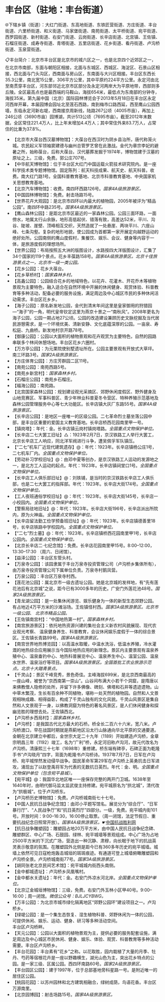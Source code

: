 # 丰台区（驻地：丰台街道）  
🌐下辖乡镇（街道）：大红门街道、东高地街道、东铁匠营街道、方庄街道、丰台街道、六里桥街道、和义街道、马家堡街道、南苑街道、太平桥街道、宛平街道、西罗园街道、新村街道、右安门街道、云岗街道、长辛店街道、北宫镇、王佐镇、石榴庄街道、成寿寺街道、青塔街道、五里店街道、花乡街道、看丹街道、卢沟桥街道、玉泉营街道。  
  
📋丰台简介：北京市丰台区是北京市的城六区之一，也是北京四个近郊区之一，在北京市南部，东面与朝阳区相接，北面与东城区、西城区、海淀区、石景山区相接，西北面与门头沟区，西南面与房山区，东南面与大兴区相接。丰台区东西长35.3公里，南北宽15公里，306平方公里，其中平原约224平方公里。永定河由北至南贯穿丰台区，河东部邻近北京市区部分及永定河两岸大为平原地带，西部则多丘陵。全区最高点也是最西端的马鞍山，海拔654米，最低点为东南部的分钟寺，海拔35米。第九届中国（北京）国际园林博览会于2013年5月18日在丰台区永定河西岸开幕，本届园博会园址北至莲石西路，南到梅市口路西延，西至鹰山公园西墙，东临永定河新右堤，西南接京周新线，陆路267公顷（4005市亩），再加上246公顷（3690市亩）园博湖，共计513公顷（7695市亩）。截至2012年末数据，全区常住221.4万人，比上年末增加4.4万人；其中常住外来83.7万人，占常住的比重为37.8%。   
  
* 【北京市大葆台西汉墓博物馆】：大葆台在西汉时为阴乡县治所，唐代称笼火城。农民起义军领袖窦建德与幽州总管罗艺曾在此激战。金代为章宗李妃的避暑之所，始称葆台，后称大葆台。汉代墓葬发掘于1974年，博物馆建于汉墓的原址之上。三级，免费。郭公庄707号。   
* 【中华航天博物馆】：位于丰台区大红门中国运载火箭技术研究院内。是一座科学技术类专题博物馆。固定陈列：航天科技成果、航天史、航天科普。收费。南大红门路1号。全国科普教育基地、北京市科普教育基地、中央国家机关思想教育基地。   
* 【北京汽车博物馆】：收费。南四环西路126号。*国家4A级旅游景区。*  
* 【中国园林博物馆】：免费。射击场路15号。   
* 【世界花卉大观园】：是北京市四环以内最大的植物园，2005年被评为“精品公园”。南四环中路235号。*国家4A级旅游景区。*  
* 【鹰山森林公园】：是距北京市区最近的一家森林公园。公园三面环路，一面傍水，地属太行山余脉，地形高低起伏、错落有致，高差达52米，平川、沟谷、陡坡、崖壁、顶峰相互交织，天然造就了一处悬崖、两块平川、六座山峰、七条沟壑。复杂的地形地貌，使公园成为首都第一家开展定向越野运动的绝好处所。公园南侧的鹰山度假村，集餐饮、娱乐、会议、健身等内容于一体，是旅游度假的理想场所。   
* 【世界公园】：布局按照五大洲的版图设计，水路按四大洋版图设计，汇集了34个国家的119个景点。花乡丰葆路158号。*国家4A级旅游景区。北京十佳旅游景点之一，北京市一级一类公园。*  
* 【花乡公园】：花乡大葆台。   
* 【花乡草桥村】：*国家森林乡村。*  
* 【高鑫公园】：公园结合花乡的地域特色，以花卉、花灌木、开花乔木等植物景观为主要特色，融入适合在自然环境中开展的休闲健身、观赏体验、科普教育等多种活动，配备必要的服务设施，满足周边及中心城区市民的多种休闲活动需求。丰台区花乡乡。   
* 【海子公园】：原名新发地公园，金代到清末年间这里是皇家御用的狩猎园—“海子”的一角，明代皇帝钦定这里为燕京十景之一“南秋风”。2008年更名为海子公园，公园一期占地27公顷。公园的改造建设兼顾历史文脉挖掘及当代居民游憩需求，是一个环境优美、清新安静、文化底蕴深厚的公园。一亩泉、寿松庭、九曲桥。新发地村京开路78号。   
* 【御康公园】：公园以大面积的植物景观和花卉观赏为主要特色，自然的园路串联多个林间休憩场地。丰台区花乡六圈村。   
* 【万方亭公园】：为元栗院使别墅遗址所在。公园主要景观有开放式大草坪。南三环路3号。*国家2A级旅游景区。*  
* 【方庄体育公园】：方庄芳群园二区11号。   
* 【南苑公园】：南苑西路5号。   
* 【南苑乡新宫村】：*国家森林乡村。*  
* 【石榴庄公园】：南苑乡石榴庄。   
* 【福海公园】：南苑路。   
* 【北宫国家森林公园】：规划建设观光采摘区、郊野休闲度假区、野外健身及山地竞赛区、军事科普区、青少年林业科普夏冬令营区、特种养殖示范基地及森林公园管理服务中心等七大功能区。长辛店镇大灰厂东路55号。*国家4A级旅游景区。*  
* 【长辛店公园】：是地区一座唯一的区级公园。二七革命烈士墓坐落公园中部，是丰台区重要的爱国主义教育基地。长辛店桥西花园南里甲一号。   
* 【镇岗塔】：年代：金。长辛店镇云岗村镇岗塔路。*全国重点文物保护单位。*  
* 【长辛店二七大罢工旧址】△：1923年2月7日，京汉铁路工人举行大罢工，北京长辛店工人响应，同北洋军阀进行斗争，遭吴佩孚军队镇压。   
* 【“二七”机车厂近现代建筑遗存】@：年代：1923年。长辛店镇杨公庄1号，二七机车厂内。*全国重点文物保护单位。*  
* 【劳动补习学校旧址】@：由邓中夏等创办，是京汉铁路工人运动的发源地之一，是北方工人运动的起点。年代：1923年。长辛店镇祠堂口1号。*全国重点文物保护单位。*  
* 【长辛店工人俱乐部旧址】@：刘铁铺，是当时的京汉铁路长辛店工人俱乐部，也是二七大罢工的指挥部。年代：1923年。长辛店大街174号。*全国重点文物保护单位。*  
* 【工人夜班通俗学校旧址】@：年代：1923年。长辛店大街145号，长辛店一小校园内。*全国重点文物保护单位。*  
* 【警察局驻地旧址】@：年代：1923年。长辛店大街196号，长辛店派出所院内，原为火神庙。*全国重点文物保护单位。*  
* 【长辛店留法勤工俭学预备班旧址】@：年代：1923年。长辛店镇德善里18号，长辛店铁路中学校园内。*全国重点文物保护单位。*  
* 【“二七”烈士墓】@：年代：1923年。长辛店镇桥西花园南里甲1号，长辛店公园内。*全国重点文物保护单位。*  
* 【北京长辛店二·七纪念馆】：免费。长辛店花园南里甲15号。8:00–12:00，13:30–17:30 （周六、日闭馆）。   
* 【益泽公园】：丰台区东管头村。   
* 【万泉寺公园】：该园隶属于丰台万泉寺投资管理公司（卢沟桥乡集体所有），由万泉寺投资管理公司下属单位负责。万泉寺村鹅凤营。   
* 【万泉公园】：丰台区万泉寺村西。   
* 【莲花池公园】：属北京市一级古遗址公园。她是北京城的发祥地，有“先有莲花池后有北京城”之说，距今已有3000多年的历史。广安门外莲花池48号。*国家2A级旅游景区。*  
* 【青龙湖公园】：是一处集休闲游览、娱乐健身为一体的新型生态郊野公园。有占地近4万平方米的沙滩浴场。王佐镇怪村西。*国家3A级旅游景区。北京市一级公园、 北京市精品公园。*  
* 【王佐镇南宫村】：“中国地热第一村”。*国家森林乡村。*  
* 【南宫旅游景区】：依托地热资源兴建的集社会主义新农村风貌展现、现代农业观光考察、 温泉健身养生、科普教育，会议休闲娱乐度假于一体的综合景区。王佐镇长青路99号。*国家4A级旅游景区。*  
* 【南宫世界地热博览园】：以高温水取暖，中温水洗浴，低温水养殖，冷水灌溉的地热综合应用展示当今国际地热应用的新理念。景区内主要景观有温泉养殖中心、温泉垂钓中心、地热科普展览中心、温泉养生中心、温室公园、温泉水世界、温泉浴疗等项目。*国家4A级旅游景区。全国首批工农业旅游示范点。北京十大踏青景点。*  
* 【千灵山】：景区千峰竞秀，景色奇佳。主峰海拔699米，是北京西南最高的一座山峰，被誉为“京西南第一崇山”。山谷间布满大小若干个洞窟，是隋唐以来佛教僧人隐修的处所，并留下许多佛像、碑刻、佛塔和石井等遗迹遗物。山中草木繁茂，生长有百余种不同植物，堪称一处天然的植物园。自然和人文景观相映成趣、相得益彰，构成了千灵山独有的文化风貌。千灵山风景区是集自然和人文景观于一身，以佛教洞窟为特色的著名风景区，是人们休闲健身和探幽览胜的理想去处。王佐镇西北。   
* 【卢沟桥乡西局村】：*国家森林乡村。*  
* 【卢沟桥】：是我国古代北方最大的石桥。桥全长二百六十六米，宽八米。卢沟桥渡口，早在战国时期就是燕蓟地区沿太行山脉通向华北平原的交通要道。金朝在北京建立中都后，金世宗大定二十九年（1189）开始建造卢沟桥，金章宗明昌三年（1192）竣工，名为“广利”桥，永定河旧称卢沟河，故元代改名为卢沟桥。清康熙三十七年（1698年）重修建。桥东端有碑亭，石碑正面为乾隆手书“卢沟晓月”四字，背面为乾隆书卢沟桥诗。1937年7月7日，日军在卢沟桥、宛平城悍然发动侵华战争。国民革命军第29军在卢沟桥上英勇抗击日军进攻，涌现出了以赵登禹将军为代表的无数抗日英烈。年代：金、明。*全国重点文物保护单位（包含宛平县城）。*  
* 【宛平城】@：我国华北地区唯一一座保存完整的两开门卫城。1638年至1640年时，由明代御马监太监武俊主持修建。宛平城原名为“拱北城”，清代改为“拱极城”。位于卢沟桥东。   
* 【卢沟桥历史博物馆】：免费。卢沟桥城南街七十七号。   
* 【中国人民抗日战争纪念馆】：由邓小平题写馆名。展览分为“综合厅”、“日军暴行厅”、“人民战争厅”和“抗日英烈厅”四部分。一级，免费。宛平城内街101号。开放时间：9:00–16:30，16:00停止取票。（周一闭馆，法定节假日、重要抗战纪念日照常开放）。*国家4A级旅游景区。*☛[中国抗战胜利网](http://www.1937china.com)
* 【抗日战争雕塑园】：雕塑园占地20万平方米，由中国人民抗日战争纪念碑、雕塑群区、中心广场、石鼓园、绿林、宛平城墙等景观组成。中心广场为占地2500平方米的下沉式广场，营造出一种沉静、肃穆，向长眠于地下的抗战英灵表示敬意的氛围。在雕塑园外北侧是距今已有360多年历史的宛平城墙。城墙上依然可见日寇枪炮轰击城垣的斑斑痕迹。有通道可登上城墙俯瞰雕塑园和卢沟桥全景。卢沟桥城南街77号。*国家3A级旅游景区。*  
* 【胡同张老北京民间艺术馆】：宛平城城内街西头南侧。   
* 【金中都城遗址】：卢沟桥乡凤凰嘴村。   
* 【金中都水关遗址】：年代：金。右安门外凉水河北岸。*全国重点文物保护单位。*  
* 【北京辽金城垣博物馆】：三级，免费。右安门外玉林小区甲40号。9:00–16:00；周一闭馆。*微信公众号：BJLJCYBWG。*  
* 【万丰公园】：为北京市城市绿化隔离地区“郊野公园环”建设项目之一。卢沟桥乡。   
* 【绿堤公园】：是一个集生态恢复、湿生植物科普、郊野休闲为一体的公园，可提供休闲、娱乐、运动、健身、研习等多种活动空间。   
丰台区卢沟桥畔。   
* 【天元公园】：公园以大面积的植物景观为主，提供必要的服务配套设施，满足周边及中心城区市民休闲、健身、娱乐、体验、观赏、科普教育等多种活动需要。丰台区卢沟桥乡。   
* 【丰台花园】：丰台素有“花乡”之称。以花取胜，园内栽植了大量的月季、牡丹、芍药等宿根花卉是一座以野趣横生，湖光山色为主，突出花乡特点的公园。是一家三级、区属公园。西四环南路60号。*国家2A级旅游景区。*  
* 【丰台园区公园】：建于1997年，位于总部基地旁科星路一号。是附近唯一的居住区公园。   
* 【桃园花园】：以苏州园林和北方建筑相融合，绿树成荫，鸟语花香。丰台区万源南里。   
* 【北京园博园】：射击场路15号。*国家4A级旅游景区。*  